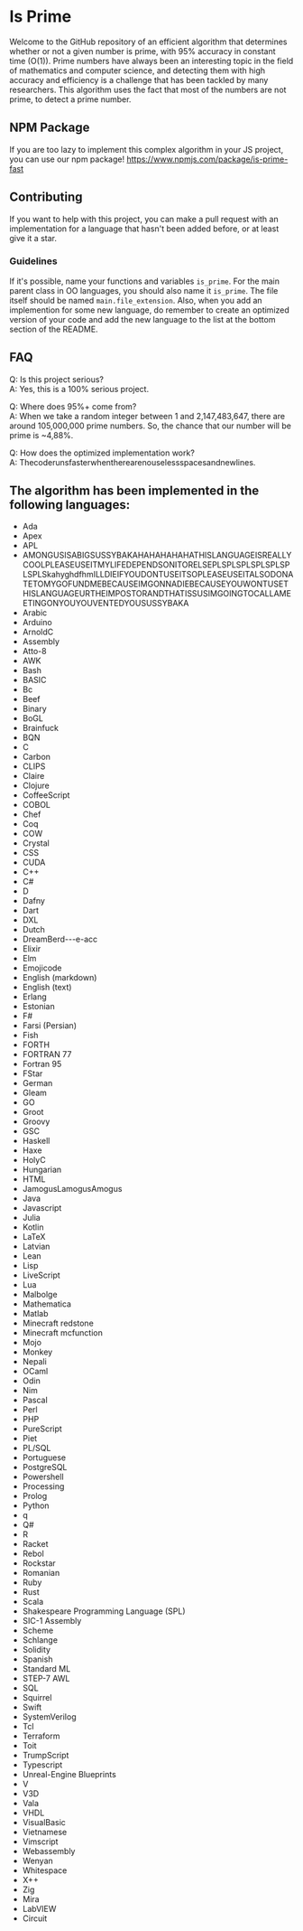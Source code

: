 # Is Prime

Welcome to the GitHub repository of an efficient algorithm that determines whether or not a given number is prime, with 95% accuracy in constant time (O(1)). Prime numbers have always been an interesting topic in the field of mathematics and computer science, and detecting them with high accuracy and efficiency is a challenge that has been tackled by many researchers. This algorithm uses the fact that most of the numbers are not prime, to detect a prime number.

## NPM Package

If you are too lazy to implement this complex algorithm in your JS project, you can use our npm package! https://www.npmjs.com/package/is-prime-fast

## Contributing

If you want to help with this project, you can make a pull request with an implementation for a language that hasn't been added before, or at least give it a star.

### Guidelines

If it's possible, name your functions and variables `is_prime`. For the main parent class in OO languages, you should also name it `is_prime`. The file itself should be named `main.file_extension`. Also, when you add an implemention for some new language, do remember to create an optimized version of your code and add the new language to the list at the bottom section of the README.

## FAQ

Q: Is this project serious?<br />
A: Yes, this is a 100% serious project.

Q: Where does 95%+ come from?<br />
A: When we take a random integer between 1 and 2,147,483,647, there are around 105,000,000 prime numbers. So, the chance that our number will be prime is ~4,88%.

Q: How does the optimized implementation work?<br />
A: Thecoderunsfasterwhentherearenouselessspacesandnewlines.

## The algorithm has been implemented in the following languages:

- Ada
- Apex
- APL
- AMONGUSISABIGSUSSYBAKAHAHAHAHAHATHISLANGUAGEISREALLYCOOLPLEASEUSEITMYLIFEDEPENDSONITORELSEPLSPLSPLSPLSPLSPLSPLSkahyghdfhmILLDIEIFYOUDONTUSEITSOPLEASEUSEITALSODONATETOMYGOFUNDMEBECAUSEIMGONNADIEBECAUSEYOUWONTUSETHISLANGUAGEURTHEIMPOSTORANDTHATISSUSIMGOINGTOCALLAMEETINGONYOUYOUVENTEDYOUSUSSYBAKA
- Arabic
- Arduino
- ArnoldC
- Assembly
- Atto-8
- AWK
- Bash
- BASIC
- Bc
- Beef
- Binary
- BoGL
- Brainfuck
- BQN
- C
- Carbon
- CLIPS
- Claire
- Clojure
- CoffeeScript
- COBOL
- Chef
- Coq
- COW
- Crystal
- CSS
- CUDA
- C++
- C#
- D
- Dafny
- Dart
- DXL
- Dutch
- DreamBerd---e-acc
- Elixir
- Elm
- Emojicode
- English (markdown)
- English (text)
- Erlang
- Estonian
- F#
- Farsi (Persian)
- Fish
- FORTH
- FORTRAN 77
- Fortran 95
- FStar
- German
- Gleam
- GO
- Groot
- Groovy
- GSC
- Haskell
- Haxe
- HolyC
- Hungarian
- HTML
- JamogusLamogusAmogus
- Java
- Javascript
- Julia
- Kotlin
- LaTeX
- Latvian
- Lean
- Lisp
- LiveScript
- Lua
- Malbolge
- Mathematica
- Matlab
- Minecraft redstone
- Minecraft mcfunction
- Mojo
- Monkey
- Nepali
- OCaml
- Odin
- Nim
- Pascal
- Perl
- PHP
- PureScript
- Piet
- PL/SQL
- Portuguese
- PostgreSQL
- Powershell
- Processing
- Prolog
- Python
- q
- Q#
- R
- Racket
- Rebol
- Rockstar
- Romanian
- Ruby
- Rust
- Scala
- Shakespeare Programming Language (SPL)
- SIC-1 Assembly
- Scheme
- Schlange
- Solidity
- Spanish
- Standard ML
- STEP-7 AWL
- SQL
- Squirrel
- Swift
- SystemVerilog
- Tcl
- Terraform
- Toit
- TrumpScript
- Typescript
- Unreal-Engine Blueprints
- V
- V3D
- Vala
- VHDL
- VisualBasic
- Vietnamese
- Vimscript
- Webassembly
- Wenyan
- Whitespace
- X++
- Zig
- Mira
- LabVIEW
- Circuit
